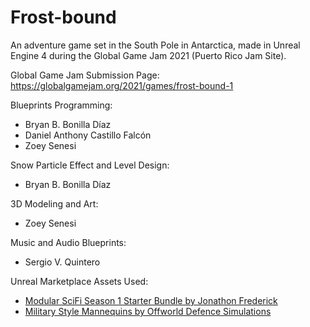 # Frost-bound
  
An adventure game set in the South Pole in Antarctica, made in Unreal Engine 4 during the Global Game Jam 2021 (Puerto Rico Jam Site).

Global Game Jam Submission Page: https://globalgamejam.org/2021/games/frost-bound-1
  
Blueprints Programming: 

- Bryan B. Bonilla Díaz
- Daniel Anthony Castillo Falcón
- Zoey Senesi

Snow Particle Effect and Level Design:
- Bryan B. Bonilla Díaz

3D Modeling and Art: 
- Zoey Senesi

Music and Audio Blueprints:
- Sergio V. Quintero

Unreal Marketplace Assets Used:
- [Modular SciFi Season 1 Starter Bundle by Jonathon Frederick](https://www.unrealengine.com/marketplace/en-US/product/modular-scifi-season-1-starter-bundle)
- [Military Style Mannequins by Offworld Defence Simulations](https://www.unrealengine.com/marketplace/en-US/product/c456f4551dc9416cb9370707450f980e)
